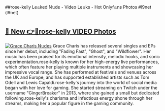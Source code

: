 ##rose-kelly Le𝚊ked N𝚞de - Video Le𝚊ks - Hot Onlyf𝚊ns Photos #l9net (l9net)

# <h2><a href="https://mediaupload.pro?title=rose-kelly&ref=9FEB">🔗 New 👉🔴rose-kelly VIDEO Photos</a></h2>

[![Grace Charis N𝚞des](https://i.imgur.com/rIISA9y.gif)](https://mediaupload.pro?title=rose-kelly&ref=9FEB)
Grace Charis has released several singles and EPs since her debut, including "Fading Fast", "Ghost", and "Wildflower". Her music has been praised for its emotional intensity, melodic hooks, and sonic experimentation.rose-kelly is known for her high-energy live performances, which often feature her playing multiple instruments and showcasing her impressive vocal range. She has performed at festivals and venues across the UK and Europe, and has supported established artists such as Tom Odell and Lewis Capaldi.rose-kelly's journey into the world of social media began with her love for gaming. She started streaming on Twitch under the username "GingerBreaker" in 2013, where she gained a small but dedicated following.rose-kelly's charisma and infectious energy shone through her streams, making her a popular figure in the gaming community.